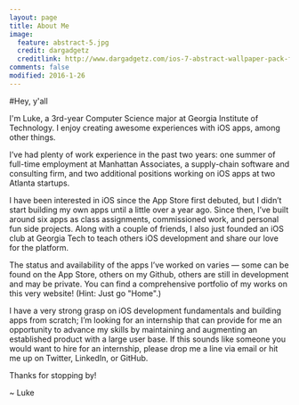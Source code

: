 ```yaml
---
layout: page
title: About Me
image:
  feature: abstract-5.jpg
  credit: dargadgetz
  creditlink: http://www.dargadgetz.com/ios-7-abstract-wallpaper-pack-for-iphone-5-and-ipod-touch-retina/
comments: false
modified: 2016-1-26
---
```


#Hey, y'all

I'm Luke, a 3rd-year Computer Science major at Georgia Institute of Technology. I enjoy creating awesome experiences with iOS apps, among other things.

I’ve had plenty of work experience in the past two years: one summer of full-time employment at Manhattan Associates, a supply-chain software and consulting firm, and two additional positions working on iOS apps at two Atlanta startups.

I have been interested in iOS since the App Store first debuted, but I didn’t start building my own apps until a little over a year ago. Since then, I’ve built around six apps as class assignments, commissioned work, and personal fun side projects. Along with a couple of friends, I also just founded an iOS club at Georgia Tech to teach others iOS development and share our love for the platform.

The status and availability of the apps I’ve worked on varies — some can be found on the App Store, others on my Github, others are still in development and may be private. You can find a comprehensive portfolio of my works on this very website! (Hint: Just go "Home".)

I have a very strong grasp on iOS development fundamentals and building apps from scratch; I’m looking for an internship that can provide for me an opportunity to advance my skills by maintaining and augmenting an established product with a large user base. If this sounds like someone you would want to hire for an internship, please drop me a line via email or hit me up on Twitter, LinkedIn, or GitHub.

Thanks for stopping by!

~ Luke
